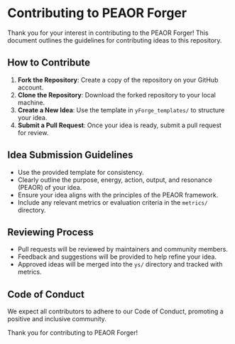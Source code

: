 # Contributing to PEAOR Forger

Thank you for your interest in contributing to the PEAOR Forger! This document outlines the guidelines for contributing ideas to this repository.

## How to Contribute
1. **Fork the Repository**: Create a copy of the repository on your GitHub account.
2. **Clone the Repository**: Download the forked repository to your local machine.
3. **Create a New Idea**: Use the template in `yForge_templates/` to structure your idea.
4. **Submit a Pull Request**: Once your idea is ready, submit a pull request for review.

## Idea Submission Guidelines
- Use the provided template for consistency.
- Clearly outline the purpose, energy, action, output, and resonance (PEAOR) of your idea.
- Ensure your idea aligns with the principles of the PEAOR framework.
- Include any relevant metrics or evaluation criteria in the `metrics/` directory.

## Reviewing Process
- Pull requests will be reviewed by maintainers and community members.
- Feedback and suggestions will be provided to help refine your idea.
- Approved ideas will be merged into the `ys/` directory and tracked with metrics.

## Code of Conduct
We expect all contributors to adhere to our Code of Conduct, promoting a positive and inclusive community.

Thank you for contributing to PEAOR Forger!

